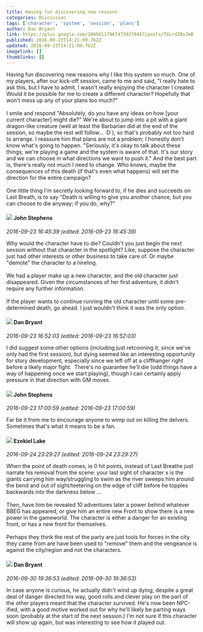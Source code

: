 ```yaml
---
title: Having fun discovering new reasons
categories: Discussion
tags: ['character', 'system', 'session', 'plans']
author: Dan Bryant
link: https://plus.google.com/104561179674739270437/posts/TXLrdZBsJmB
published: 2016-09-23T14:21:09.762Z
updated: 2016-09-23T14:21:09.762Z
imagelink: []
thumblinks: []
---
```


Having fun discovering new reasons why I like this system so much.  One of my players, after our kick-off session, came to me and said, &quot;I really hate to ask this, but I have to admit, I wasn&#39;t really enjoying the character I created.  Would it be possible for me to create a different character?  Hopefully that won&#39;t mess up any of your plans too much?&quot;<br /><br />I smile and respond &quot;Absolutely, do you have any ideas on how [your current character] might die?&quot;  We&#39;re about to jump into a pit with a giant dragon-like creature (well at least the Barbarian did at the end of the session, so maybe the rest will follow... :D ), so that&#39;s probably not too hard to arrange.  I reassure him that plans are not a problem; I honestly don&#39;t know what&#39;s going to happen.  &quot;Seriously, it&#39;s okay to talk about these things; we&#39;re playing a game and the system is aware of that.  It&#39;s our story and we can choose in what directions we want to push it.&quot;  And the best part is, there&#39;s really not much I need to change.  Who knows, maybe the consequences of this death (if that&#39;s even what happens) will set the direction for the entire campaign?<br /><br />One little thing I&#39;m secretly looking forward to, if he dies and succeeds on Last Breath, is to say &quot;Death is willing to give you another chance, but you can choose to die anyway; if you do, why?&quot;
<div id='comment z13fgtc4bxjhtbmgy04cgxc5puvmh5e5bmw0k'>
  <h4><img src='{{site.baseurl}}//images/avatars/101554656051604297040_photo.jpg'> John Stephens</h4>
      <p><cite>2016-09-23 16:45:39 (edited: 2016-09-23 16:45:39)</cite></p>
        <p>Why would the character have to die? Couldn&#39;t you just begin the next session without that character in the spotlight? Like, suppose the character just had other interests or other business to take care of. Or maybe &quot;demote&quot; the character to a hireling.<br /><br />We had a player make up a new character, and the old character just disappeared. Given the circumstances of her first adventure, it didn&#39;t require any further information.<br /><br />If the player wants to continue running the old character until some pre-determined death, go ahead. I just wouldn&#39;t think it was the only option.</p>
</div>
        

<div id='comment z13fgtc4bxjhtbmgy04cgxc5puvmh5e5bmw0k'>
  <h4><img src='{{site.baseurl}}//images/avatars/104561179674739270437_photo.jpg'> Dan Bryant</h4>
      <p><cite>2016-09-23 16:52:03 (edited: 2016-09-23 16:52:03)</cite></p>
        <p>I did suggest some other options (including just retconning it, since we&#39;ve only had the first session), but dying seemed like an interesting opportunity for story development, especially since we left off at a cliffhanger right before a likely major fight.  There&#39;s no guarantee he&#39;ll die (odd things have a way of happening once we start playing), though I can certainly apply pressure in that direction with GM moves.</p>
</div>
        

<div id='comment z13fgtc4bxjhtbmgy04cgxc5puvmh5e5bmw0k'>
  <h4><img src='{{site.baseurl}}//images/avatars/101554656051604297040_photo.jpg'> John Stephens</h4>
      <p><cite>2016-09-23 17:00:59 (edited: 2016-09-23 17:00:59)</cite></p>
        <p>Far be it from me to encourage anyone to wimp out on killing the delvers. Sometimes that&#39;s what it means to be a fan.</p>
</div>
        

<div id='comment z13fgtc4bxjhtbmgy04cgxc5puvmh5e5bmw0k'>
  <h4><img src='{{site.baseurl}}//images/avatars/103993993252526634537_photo.jpg'> Ezekiel Lake</h4>
      <p><cite>2016-09-24 23:29:27 (edited: 2016-09-24 23:29:27)</cite></p>
        <p>When the point of death comes, ie 0 hit points, instead of Last Breathe just narrate his removal from the scene: your last sight of character x is the giants carrying him way/struggling to swim as the river sweeps him around the bend and out of sight/teetering on the edge of cliff before he topples backwards into the darkness below ...<br /><br />Then, have him be revealed 10 adventures later a power behind whatever BBEG has appeared, or give him an entire new Front to show there is a new power in the gameworld. The character is either a danger for an existing front, or has a new front for themselves. <br /><br />Perhaps they think the rest of the party are just tools for forces in the city they came from are have been used to &quot;remove&quot; them and the vengeance is against the city/region and not the characters.</p>
</div>
        

<div id='comment z13fgtc4bxjhtbmgy04cgxc5puvmh5e5bmw0k'>
  <h4><img src='{{site.baseurl}}//images/avatars/104561179674739270437_photo.jpg'> Dan Bryant</h4>
      <p><cite>2016-09-30 19:36:53 (edited: 2016-09-30 19:36:53)</cite></p>
        <p>In case anyone is curious, he actually didn&#39;t wind up dying; despite a great deal of danger directed his way, good rolls and clever play on the part of the other players meant that the character survived.  He&#39;s now been NPC-ified, with a good motive worked out for why he&#39;ll likely be parting ways soon (probably at the start of the next session.)  I&#39;m not sure if this character will show up again, but was interesting to see how it played out.</p>
</div>
        